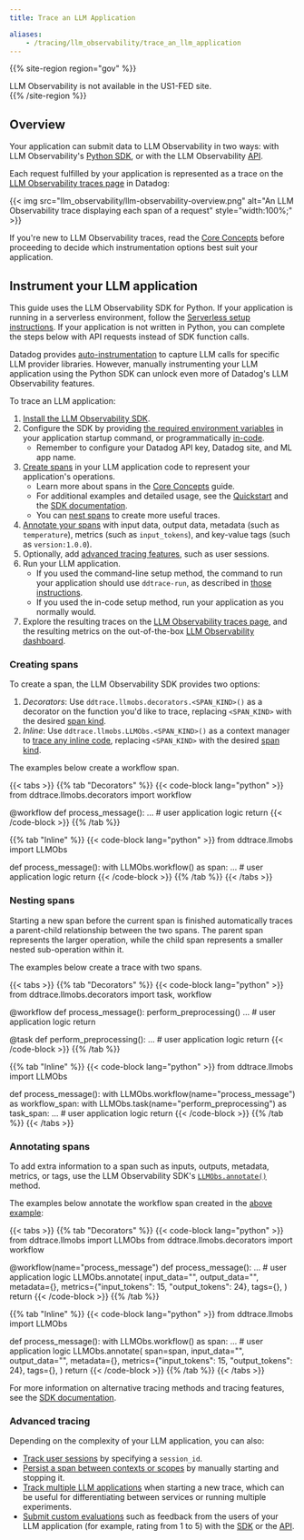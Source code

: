 ```yaml
---
title: Trace an LLM Application

aliases:
    - /tracing/llm_observability/trace_an_llm_application
---
```

{{% site-region region="gov" %}}
<div class="alert alert-warning">
LLM Observability is not available in the US1-FED site.
</div>
{{% /site-region %}}

## Overview

Your application can submit data to LLM Observability in two ways: with LLM Observability's [Python SDK][1], or with the LLM Observability [API][2].

Each request fulfilled by your application is represented as a trace on the [LLM Observability traces page][2] in Datadog:

{{< img src="llm_observability/llm-observability-overview.png" alt="An LLM Observability trace displaying each span of a request" style="width:100%;" >}}

If you're new to LLM Observability traces, read the [Core Concepts][3] before proceeding to decide which instrumentation options best suit your application.

## Instrument your LLM application

<div class="alert alert-info">This guide uses the LLM Observability SDK for Python. If your application is running in a serverless environment, follow the <a href="/llm_observability/sdk/#serverless-setup">Serverless setup instructions</a>. If your application is not written in Python, you can complete the steps below with API requests instead of SDK function calls.</div>

Datadog provides [auto-instrumentation][4] to capture LLM calls for specific LLM provider libraries. However, manually instrumenting your LLM application using the Python SDK can unlock even more of Datadog's LLM Observability features.

To trace an LLM application:

1. [Install the LLM Observability SDK][5].
2. Configure the SDK by providing [the required environment variables][6] in your application startup command, or programmatically [in-code][7].
    - Remember to configure your Datadog API key, Datadog site, and ML app name.
3. [Create spans](#creating-spans) in your LLM application code to represent your application's operations.
    - Learn more about spans in the [Core Concepts][17] guide.
    - For additional examples and detailed usage, see the [Quickstart][8] and the [SDK documentation][9].
    - You can [nest spans](#nesting-spans) to create more useful traces.
4. [Annotate your spans](#annotating-spans) with input data, output data, metadata (such as `temperature`), metrics (such as `input_tokens`), and key-value tags (such as `version:1.0.0`).
5. Optionally, add [advanced tracing features](#advanced-tracing), such as user sessions.
6. Run your LLM application. 
    - If you used the command-line setup method, the command to run your application should use `ddtrace-run`, as described in [those instructions][6].
    - If you used the in-code setup method, run your application as you normally would.
7. Explore the resulting traces on the [LLM Observability traces page][10], and the resulting metrics on the out-of-the-box [LLM Observability dashboard][11].

### Creating spans

To create a span, the LLM Observability SDK provides two options:
1. *Decorators*: Use `ddtrace.llmobs.decorators.<SPAN_KIND>()` as a decorator on the function you'd like to trace, replacing `<SPAN_KIND>` with the desired [span kind][4].
2. *Inline*: Use `ddtrace.llmobs.LLMObs.<SPAN_KIND>()` as a context manager to [trace any inline code][12], replacing `<SPAN_KIND>` with the desired [span kind][4].

The examples below create a workflow span.

{{< tabs >}}
{{% tab "Decorators" %}}
{{< code-block lang="python" >}}
from ddtrace.llmobs.decorators import workflow

@workflow
def process_message():
    ... # user application logic
    return
{{< /code-block >}}
{{% /tab %}}

{{% tab "Inline" %}}
{{< code-block lang="python" >}}
from ddtrace.llmobs import LLMObs

def process_message():
    with LLMObs.workflow() as span:
        ... # user application logic
    return
{{< /code-block >}}
{{% /tab %}}
{{< /tabs >}}

### Nesting spans

Starting a new span before the current span is finished automatically traces a parent-child relationship between the two spans. The parent span represents the larger operation, while the child span represents a smaller nested sub-operation within it.

The examples below create a trace with two spans.

{{< tabs >}}
{{% tab "Decorators" %}}
{{< code-block lang="python" >}}
from ddtrace.llmobs.decorators import task, workflow

@workflow
def process_message():
    perform_preprocessing()
    ... # user application logic
    return

@task
def perform_preprocessing():
    ... # user application logic
    return
{{< /code-block >}}
{{% /tab %}}

{{% tab "Inline" %}}
{{< code-block lang="python" >}}
from ddtrace.llmobs import LLMObs

def process_message():
    with LLMObs.workflow(name="process_message") as workflow_span:
        with LLMObs.task(name="perform_preprocessing") as task_span:
            ... # user application logic
    return
{{< /code-block >}}
{{% /tab %}}
{{< /tabs >}}

### Annotating spans

To add extra information to a span such as inputs, outputs, metadata, metrics, or tags, use the LLM Observability SDK's [`LLMObs.annotate()`][13] method.

The examples below annotate the workflow span created in the [above example](#creating-spans):

{{< tabs >}}
{{% tab "Decorators" %}}
{{< code-block lang="python" >}}
from ddtrace.llmobs import LLMObs
from ddtrace.llmobs.decorators import workflow

@workflow(name="process_message")
def process_message():
    ... # user application logic
    LLMObs.annotate(
        input_data="<ARGUMENT>",
        output_data="<OUTPUT>",
        metadata={},
        metrics={"input_tokens": 15, "output_tokens": 24},
        tags={},
    )
    return
{{< /code-block >}}
{{% /tab %}}

{{% tab "Inline" %}}
{{< code-block lang="python" >}}
from ddtrace.llmobs import LLMObs

def process_message():
    with LLMObs.workflow() as span:
        ... # user application logic
        LLMObs.annotate(
            span=span,
            input_data="<ARGUMENT>",
            output_data="<OUTPUT>",
            metadata={},
            metrics={"input_tokens": 15, "output_tokens": 24},
            tags={},
        )
    return
{{< /code-block >}}
{{% /tab %}}
{{< /tabs >}}

For more information on alternative tracing methods and tracing features, see the [SDK documentation][12].

### Advanced tracing

Depending on the complexity of your LLM application, you can also:

- [Track user sessions][13] by specifying a `session_id`.
- [Persist a span between contexts or scopes][14] by manually starting and stopping it.
- [Track multiple LLM applications][15] when starting a new trace, which can be useful for differentiating between services or running multiple experiments.
- [Submit custom evaluations][16] such as feedback from the users of your LLM application (for example, rating from 1 to 5) with the [SDK][1] or the [API][2]. 


[1]: /llm_observability/sdk
[2]: /llm_observability/api
[3]: /llm_observability/core_concepts
[4]: /llm_observability/auto_instrumentation
[5]: /llm_observability/sdk/#installation
[6]: /llm_observability/sdk/#command-line-setup
[7]: /llm_observability/sdk/#in-code-setup
[8]: /llm_observability/quickstart/
[9]: /llm_observability/sdk/#tracing-spans
[10]: https://app.datadoghq.com/llm/traces
[11]: https://app.datadoghq.com/dash/integration/llm_analytics
[12]: /llm_observability/sdk/#tracing-spans-using-inline-methods
[13]: /llm_observability/sdk/#annotating-a-span
[14]: /llm_observability/sdk/#tracking-user-sessions
[15]: /llm_observability/sdk/#tracing-multiple-applications
[16]: /llm_observability/submit_evaluations
[17]: /llm_observability/core_concepts/#spans
